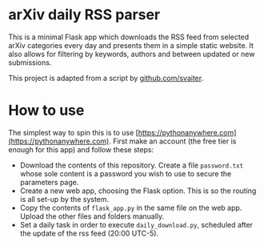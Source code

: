 # arXiv daily RSS parser

This is a minimal Flask app which downloads the RSS feed from selected arXiv categories every day and presents them in a simple static website. It also allows for filtering by keywords, authors and between updated or new submissions.

This project is adapted from a script by [github.com/svaiter](https://gist.githubusercontent.com/svaiter/765107405bcff87b85274f8cb3b659a1/raw/a60f09884eb397e5693ce146bb71fed4c7bd4096/arxiv_scan.py).

# How to use

The simplest way to spin this is to use [https://pythonanywhere.com](https://pythonanywhere.com). First make an account (the free tier is enough for this app) and follow these steps:
    
- Download the contents of this repository. Create a file `password.txt` whose sole content is a password you wish to use to secure the parameters page.
- Create a new web app, choosing the Flask option. This is so the routing is all set-up by the system.
- Copy the contents of `flask_app.py` in the same file on the web app. Upload the other files and folders manually.
- Set a daily task in order to execute `daily_download.py`, scheduled after the update of the rss feed (20:00 UTC-5).
